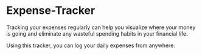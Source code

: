 # Expense-Tracker

Tracking your expenses regularly can help you visualize where your money is going and eliminate any wasteful spending habits in your financial life.

Using this tracker, you can log your daily expenses from anywhere.
